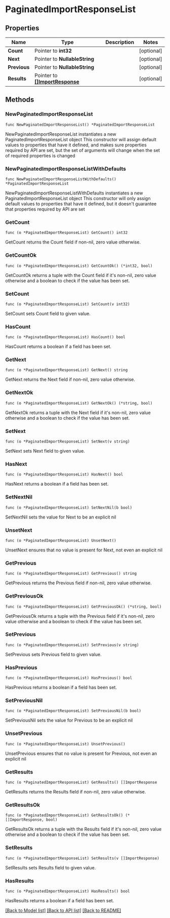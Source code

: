 # PaginatedImportResponseList

## Properties

Name | Type | Description | Notes
------------ | ------------- | ------------- | -------------
**Count** | Pointer to **int32** |  | [optional] 
**Next** | Pointer to **NullableString** |  | [optional] 
**Previous** | Pointer to **NullableString** |  | [optional] 
**Results** | Pointer to [**[]ImportResponse**](ImportResponse.md) |  | [optional] 

## Methods

### NewPaginatedImportResponseList

`func NewPaginatedImportResponseList() *PaginatedImportResponseList`

NewPaginatedImportResponseList instantiates a new PaginatedImportResponseList object
This constructor will assign default values to properties that have it defined,
and makes sure properties required by API are set, but the set of arguments
will change when the set of required properties is changed

### NewPaginatedImportResponseListWithDefaults

`func NewPaginatedImportResponseListWithDefaults() *PaginatedImportResponseList`

NewPaginatedImportResponseListWithDefaults instantiates a new PaginatedImportResponseList object
This constructor will only assign default values to properties that have it defined,
but it doesn't guarantee that properties required by API are set

### GetCount

`func (o *PaginatedImportResponseList) GetCount() int32`

GetCount returns the Count field if non-nil, zero value otherwise.

### GetCountOk

`func (o *PaginatedImportResponseList) GetCountOk() (*int32, bool)`

GetCountOk returns a tuple with the Count field if it's non-nil, zero value otherwise
and a boolean to check if the value has been set.

### SetCount

`func (o *PaginatedImportResponseList) SetCount(v int32)`

SetCount sets Count field to given value.

### HasCount

`func (o *PaginatedImportResponseList) HasCount() bool`

HasCount returns a boolean if a field has been set.

### GetNext

`func (o *PaginatedImportResponseList) GetNext() string`

GetNext returns the Next field if non-nil, zero value otherwise.

### GetNextOk

`func (o *PaginatedImportResponseList) GetNextOk() (*string, bool)`

GetNextOk returns a tuple with the Next field if it's non-nil, zero value otherwise
and a boolean to check if the value has been set.

### SetNext

`func (o *PaginatedImportResponseList) SetNext(v string)`

SetNext sets Next field to given value.

### HasNext

`func (o *PaginatedImportResponseList) HasNext() bool`

HasNext returns a boolean if a field has been set.

### SetNextNil

`func (o *PaginatedImportResponseList) SetNextNil(b bool)`

 SetNextNil sets the value for Next to be an explicit nil

### UnsetNext
`func (o *PaginatedImportResponseList) UnsetNext()`

UnsetNext ensures that no value is present for Next, not even an explicit nil
### GetPrevious

`func (o *PaginatedImportResponseList) GetPrevious() string`

GetPrevious returns the Previous field if non-nil, zero value otherwise.

### GetPreviousOk

`func (o *PaginatedImportResponseList) GetPreviousOk() (*string, bool)`

GetPreviousOk returns a tuple with the Previous field if it's non-nil, zero value otherwise
and a boolean to check if the value has been set.

### SetPrevious

`func (o *PaginatedImportResponseList) SetPrevious(v string)`

SetPrevious sets Previous field to given value.

### HasPrevious

`func (o *PaginatedImportResponseList) HasPrevious() bool`

HasPrevious returns a boolean if a field has been set.

### SetPreviousNil

`func (o *PaginatedImportResponseList) SetPreviousNil(b bool)`

 SetPreviousNil sets the value for Previous to be an explicit nil

### UnsetPrevious
`func (o *PaginatedImportResponseList) UnsetPrevious()`

UnsetPrevious ensures that no value is present for Previous, not even an explicit nil
### GetResults

`func (o *PaginatedImportResponseList) GetResults() []ImportResponse`

GetResults returns the Results field if non-nil, zero value otherwise.

### GetResultsOk

`func (o *PaginatedImportResponseList) GetResultsOk() (*[]ImportResponse, bool)`

GetResultsOk returns a tuple with the Results field if it's non-nil, zero value otherwise
and a boolean to check if the value has been set.

### SetResults

`func (o *PaginatedImportResponseList) SetResults(v []ImportResponse)`

SetResults sets Results field to given value.

### HasResults

`func (o *PaginatedImportResponseList) HasResults() bool`

HasResults returns a boolean if a field has been set.


[[Back to Model list]](../README.md#documentation-for-models) [[Back to API list]](../README.md#documentation-for-api-endpoints) [[Back to README]](../README.md)


